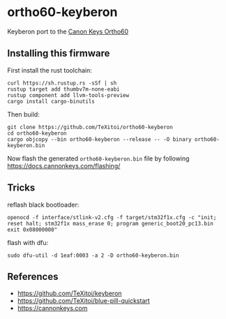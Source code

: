# ortho60-keyberon

Keyberon port to the [Canon Keys Ortho60](https://cannonkeys.com/collections/frontpage/products/ortho60)

## Installing this firmware

First install the rust toolchain:

```shell
curl https://sh.rustup.rs -sSf | sh
rustup target add thumbv7m-none-eabi
rustup component add llvm-tools-preview
cargo install cargo-binutils
```

Then build:

```shell
git clone https://github.com/TeXitoi/ortho60-keyberon
cd ortho60-keyberon
cargo objcopy --bin ortho60-keyberon --release -- -O binary ortho60-keyberon.bin
```

Now flash the generated `ortho60-keyberon.bin` file by following https://docs.cannonkeys.com/flashing/

## Tricks

reflash black bootloader:

```shell
openocd -f interface/stlink-v2.cfg -f target/stm32f1x.cfg -c "init; reset halt; stm32f1x mass_erase 0; program generic_boot20_pc13.bin exit 0x08000000"
```

flash with dfu:

```shell
sudo dfu-util -d 1eaf:0003 -a 2 -D ortho60-keyberon.bin
```

## References

- https://github.com/TeXitoi/keyberon
- https://github.com/TeXitoi/blue-pill-quickstart
- https://cannonkeys.com
